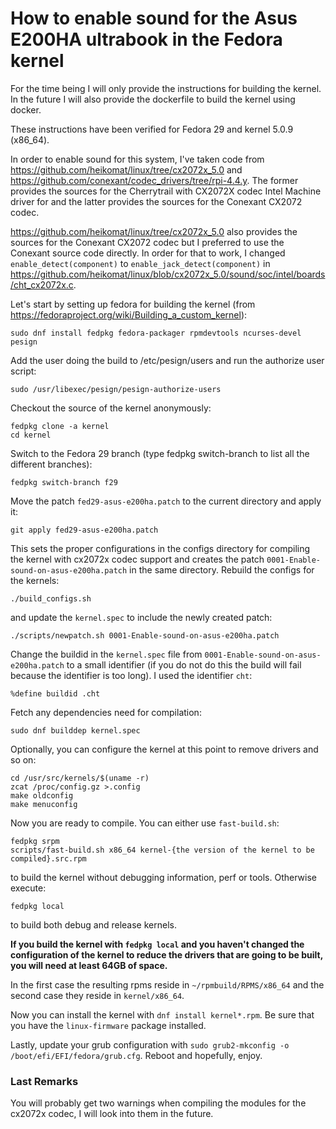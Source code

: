 # How to enable sound for the Asus E200HA ultrabook in the Fedora kernel

For the time being I will only provide the instructions for building the kernel. In the future I will also provide the dockerfile to build the kernel using docker.

These instructions have been verified for Fedora 29 and kernel 5.0.9 (x86_64).

In order to enable sound for this system, I've taken code from https://github.com/heikomat/linux/tree/cx2072x_5.0 and https://github.com/conexant/codec_drivers/tree/rpi-4.4.y. The former provides the sources for the Cherrytrail with CX2072X codec Intel Machine driver for and the latter provides the sources for the Conexant CX2072 codec. 

https://github.com/heikomat/linux/tree/cx2072x_5.0 also provides the sources for the Conexant CX2072 codec but I preferred to use the Conexant source code directly. In order for that to work, I changed ```enable_detect(component)``` to ```enable_jack_detect(component)``` in https://github.com/heikomat/linux/blob/cx2072x_5.0/sound/soc/intel/boards/cht_cx2072x.c.

Let's start by setting up fedora for building the kernel (from https://fedoraproject.org/wiki/Building_a_custom_kernel):
```
sudo dnf install fedpkg fedora-packager rpmdevtools ncurses-devel pesign
```
Add the user doing the build to /etc/pesign/users and run the authorize user script:
```
sudo /usr/libexec/pesign/pesign-authorize-users
```
Checkout the source of the kernel anonymously: 
```
fedpkg clone -a kernel
cd kernel
```
Switch to the Fedora 29 branch (type fedpkg switch-branch to list all the different branches):
```
fedpkg switch-branch f29
```
Move the patch ```fed29-asus-e200ha.patch``` to the current directory and apply it:
```
git apply fed29-asus-e200ha.patch
```
This sets the proper configurations in the configs directory for compiling the kernel with cx2072x codec support and creates the patch ```0001-Enable-sound-on-asus-e200ha.patch``` in the same directory. Rebuild the configs for the kernels:
```
./build_configs.sh
```
and update the ```kernel.spec``` to include the newly created patch:
```
./scripts/newpatch.sh 0001-Enable-sound-on-asus-e200ha.patch
```
Change the buildid in the ```kernel.spec``` file from ```0001-Enable-sound-on-asus-e200ha.patch``` to a small identifier (if you do not do this the build will fail because the identifier is too long). I used the identifier ```cht```:
```
%define buildid .cht
```
Fetch any dependencies need for compilation:
```
sudo dnf builddep kernel.spec
```
Optionally, you can configure the kernel at this point to remove drivers and so on:
```
cd /usr/src/kernels/$(uname -r)
zcat /proc/config.gz >.config
make oldconfig
make menuconfig
```
Now you are ready to compile. You can either use ```fast-build.sh```:
```
fedpkg srpm
scripts/fast-build.sh x86_64 kernel-{the version of the kernel to be compiled}.src.rpm
```
to build the kernel without debugging information, perf or tools. Otherwise execute:
```
fedpkg local
```
to build both debug and release kernels.

**If you build the kernel with ```fedpkg local``` and you haven't changed the configuration of the kernel to reduce the drivers that are going to be built, you will need at least 64GB of space.** 

In the first case the resulting rpms reside in ```~/rpmbuild/RPMS/x86_64``` and the second case they reside in ```kernel/x86_64```.

Now you can install the kernel with ```dnf install kernel*.rpm```. Be sure that you have the ```linux-firmware``` package installed.

Lastly, update your grub configuration with ```sudo grub2-mkconfig -o /boot/efi/EFI/fedora/grub.cfg```. Reboot and hopefully, enjoy.

### Last Remarks
You will probably get two warnings when compiling the modules for the cx2072x codec, I will look into them in the future.
